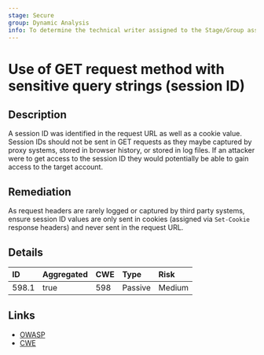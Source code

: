 ```yaml
---
stage: Secure
group: Dynamic Analysis
info: To determine the technical writer assigned to the Stage/Group associated with this page, see https://handbook.gitlab.com/handbook/product/ux/technical-writing/#assignments
---
```


# Use of GET request method with sensitive query strings (session ID)

## Description

A session ID was identified in the request URL as well as a cookie value. Session
IDs should not be sent in GET requests as they maybe captured by proxy systems, stored in
browser history, or stored in log files. If an attacker were to get access to the session
ID they would potentially be able to gain access to the target account.

## Remediation

As request headers are rarely logged or captured by third party systems, ensure session ID
values are only sent in cookies (assigned via `Set-Cookie` response headers) and never sent
in the request URL.

## Details

| ID | Aggregated | CWE | Type | Risk |
|:---|:--------|:--------|:--------|:--------|
| 598.1 | true | 598 | Passive | Medium |

## Links

- [OWASP](https://owasp.org/www-community/vulnerabilities/Information_exposure_through_query_strings_in_url)
- [CWE](https://cwe.mitre.org/data/definitions/598.html)

